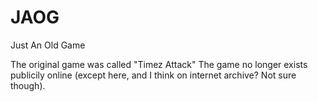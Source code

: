 # JAOG
Just An Old Game


The original game was called "Timez Attack"
The game no longer exists publicily online (except here, and I think on internet archive? Not sure though).
